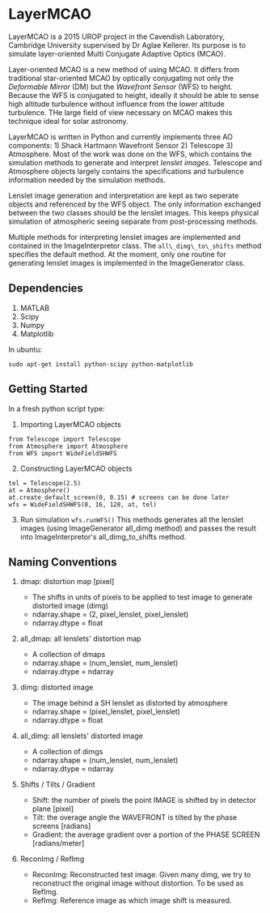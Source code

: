 # LayerMCAO

LayerMCAO is a 2015 UROP project in the Cavendish Laboratory, Cambridge University supervised by Dr Aglae Kellerer. Its purpose is to simulate layer-oriented Multi Conjugate Adaptive Optics (MCAO).

Layer-oriented MCAO is a new method of using MCAO. It differs from traditional star-oriented MCAO by optically conjugating not only the *Deformable Mirror* (DM) but the *Wavefront Sensor* (WFS) to height. Because the WFS is conjugated to height, ideally it should be able to sense high altitude turbulence without influence from the lower altitude turbulence. THe large field of view necessary on MCAO makes this technique ideal for solar astronomy.

LayerMCAO is written in Python and currently implements three AO components: 1) Shack Hartmann Wavefront Sensor 2) Telescope 3) Atmosphere. Most of the work was done on the WFS, which contains the simulation methods to generate and interpret *lenslet images*. Telescope and Atmosphere objects largely contains the specifications and turbulence information needed by the simulation methods. 

Lenslet image generation and interpretation are kept as two seperate objects and referenced by the WFS object. The only information exchanged between the two classes should be the lenslet images. This keeps physical simulation of atmospheric seeing separate from post-processing methods. 

Multiple methods for interpreting lenslet images are implemented and contained in the ImageInterpretor class. The ```all\_dimg\_to\_shifts``` method specifies the default method. At the moment, only one routine for generating lenslet images is implemented in the ImageGenerator class.

## Dependencies
1. MATLAB
2. Scipy
3. Numpy
4. Matplotlib

In ubuntu:

``` sudo apt-get install python-scipy python-matplotlib ```

## Getting Started
In a fresh python script type:

1. Importing LayerMCAO objects
```
from Telescope import Telescope
from Atmosphere import Atmosphere
from WFS import WideFieldSHWFS
```

2. Constructing LayerMCAO objects
```
tel = Telescope(2.5)
at = Atmosphere() 
at.create_default_screen(0, 0.15) # screens can be done later
wfs = WideFieldSHWFS(0, 16, 128, at, tel) 
```
3. Run simulation
```wfs.runWFS()```
This methods generates all the lenslet images (using ImageGenerator all\_dimg method) and passes the result into ImageInterpretor's all\_dimg_to\_shifts method. 

## Naming Conventions
1. dmap: distortion map \[pixel\]

    - The shifts in units of pixels to be applied to test image to generate distorted image (dimg)
    - ndarray.shape = (2, pixel_lenslet, pixel_lenslet)
    - ndarray.dtype = float

2. all_dmap: all lenslets' distortion map

    - A collection of dmaps
    - ndarray.shape = (num_lenslet, num_lenslet)
    - ndarray.dtype = ndarray

3. dimg: distorted image

    - The image behind a SH lenslet as distorted by atmosphere
    - ndarray.shape = (pixel_lenslet, pixel_lenslet)
    - ndarray.dtype = float

4. all_dimg: all lenslets' distorted image

    - A collection of dimgs
    - ndarray.shape = (num_lenslet, num_lenslet)
    - ndarray.dtype = ndarray

5. Shifts / Tilts / Gradient
    - Shift: the number of pixels the point IMAGE is shifted by in detector plane \[pixel\]
    - Tilt: the overage angle the WAVEFRONT is tilted by the phase screens \[radians\]
    - Gradient: the average gradient over a portion of the PHASE SCREEN   \[radians/meter\]

6. ReconImg / RefImg
    - ReconImg: Reconstructed test image. Given many dimg, we try to reconstruct the original image without distortion. To be used as RefImg.
    - RefImg: Reference image as which image shift is measured.







